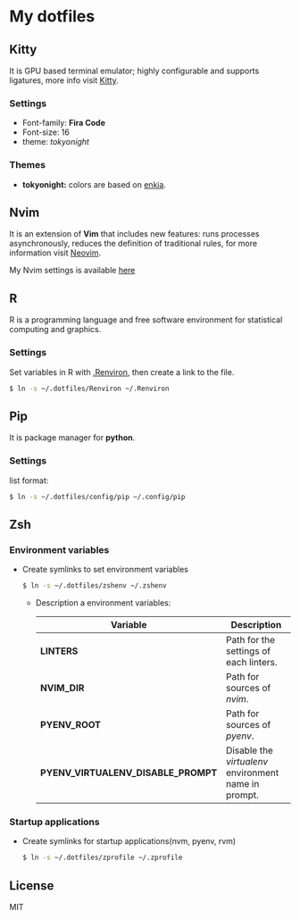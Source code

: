My dotfiles
===========

## Kitty

It is GPU based terminal emulator; highly configurable and supports ligatures, more info visit [Kitty](https://sw.kovidgoyal.net/kitty/index.html).

### Settings

* Font-family: __Fira Code__
* Font-size: 16
* theme: _tokyonight_

### Themes

* __tokyonight:__ colors are based on [enkia](https://github.com/enkia/tokyo-night-vscode-theme).

Nvim
----

It is an extension of __Vim__ that includes new features: runs processes asynchronously, reduces the definition of traditional rules, for more information visit [Neovim](https://neovim.io/).

My Nvim settings is available [here](./nvim)

## R

R is a programming language and free software environment for statistical computing and graphics.

### Settings

Set variables in R with [.Renviron](./Renviron), then create a link to the file.

```bash
$ ln -s ~/.dotfiles/Renviron ~/.Renviron
```
Pip
---

It is package manager for __python__.

### Settings

list format:

```bash
$ ln -s ~/.dotfiles/config/pip ~/.config/pip
```

Zsh
---

### Environment variables

* Create symlinks to set environment variables

    ```bash
    $ ln -s ~/.dotfiles/zshenv ~/.zshenv
    ```

  * Description a environment variables:

    | Variable                            | Description                                          |
    |-------------------------------------|------------------------------------------------------|
    | __LINTERS__                         | Path for the settings of each linters.               |
    | __NVIM_DIR__                        | Path for sources of _nvim_.                          |
    | __PYENV_ROOT__                      | Path for sources of _pyenv_.                         |
    | __PYENV_VIRTUALENV_DISABLE_PROMPT__ | Disable the _virtualenv_ environment name in prompt. |


### Startup applications

* Create symlinks for startup applications(nvm, pyenv, rvm)

    ```bash
    $ ln -s ~/.dotfiles/zprofile ~/.zprofile
    ```

License
-------

MIT
